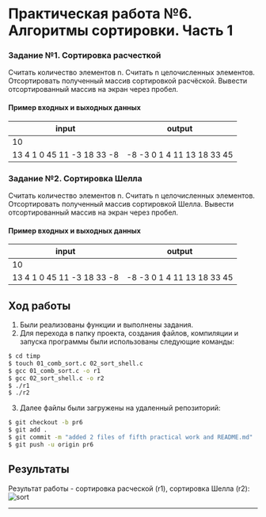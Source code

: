 # Практическая работа №6. Алгоритмы сортировки. Часть 1

### Задание №1. Сортировка расчесткой

Считать количество элементов n.
Считать n целочисленных элементов.
Отсортировать полученный массив сортировкой расчёской.
Вывести отсортированный массив на экран через пробел.

#### Пример входных и выходных данных

| input     | output      |
| ----------| ------------|
| 10 |  |
|13 4 1 0 45 11 -3 18 33 -8|-8 -3 0 1 4 11 13 18 33 45 |

### Задание №2. Сортировка Шелла

Считать количество элементов n.
Считать n целочисленных элементов.
Отсортировать полученный массив сортировкой Шелла.
Вывести отсортированный массив на экран через пробел.


#### Пример входных и выходных данных

| input     | output      |
| ----------| ------------|
| 10 |  |
|13 4 1 0 45 11 -3 18 33 -8|-8 -3 0 1 4 11 13 18 33 45 | 

##  Ход работы

1. Были реализованы функции и выполнены задания.
2. Для перехода в папку проекта, создания файлов, компиляции и запуска программы были использованы следующие команды:
```sh
$ cd timp
$ touch 01_comb_sort.c 02_sort_shell.c
$ gcc 01_comb_sort.c -o r1
$ gcc 02_sort_shell.c -o r2
$ ./r1
$ ./r2
```
3. Далее файлы были загружены на удаленный репозиторий:
```sh
$ git checkout -b pr6
$ git add .
$ git commit -m "added 2 files of fifth practical work and README.md"
$ git push -u origin pr6
```

## Результаты

Результат работы - сортировка расческой (r1), сортировка Шелла (r2):
![](https://cdn1.savepice.ru/uploads/2019/4/7/39d512fe04bf2846030675c41cb6e346-full.png "sort")

---
